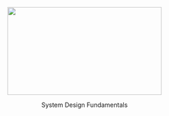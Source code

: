 <p align="center">
  <img src="diagrams/system-design-github-logo.png" width="350" height="200">
</p>
<p align="center">
  System Design Fundamentals
</p>
